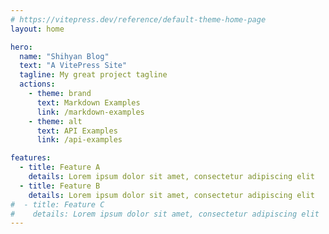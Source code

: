 ```yaml
---
# https://vitepress.dev/reference/default-theme-home-page
layout: home

hero:
  name: "Shihyan Blog"
  text: "A VitePress Site"
  tagline: My great project tagline
  actions:
    - theme: brand
      text: Markdown Examples
      link: /markdown-examples
    - theme: alt
      text: API Examples
      link: /api-examples

features:
  - title: Feature A
    details: Lorem ipsum dolor sit amet, consectetur adipiscing elit
  - title: Feature B
    details: Lorem ipsum dolor sit amet, consectetur adipiscing elit
#  - title: Feature C
#    details: Lorem ipsum dolor sit amet, consectetur adipiscing elit
---
```


